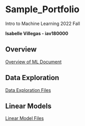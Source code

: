 # Sample_Portfolio
Intro to Machine Learning 2022 Fall

**Isabelle Villegas - iav180000**

## Overview

[Overview of ML Document](https://github.com/izzy57467/Sample_Portfolio/blob/main/Overview/Overview%20of%20ML.pdf)

## Data Exploration

[Data Exploration Files](https://github.com/izzy57467/Sample_Portfolio/tree/main/Data%20Exploration)

## Linear Models
[Linear Model Files](https://github.com/izzy57467/Sample_Portfolio/tree/main/Linear%20Models)
